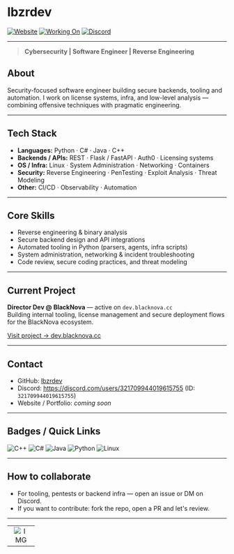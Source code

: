 # lbzrdev

[![Website](https://img.shields.io/badge/🌐-Website-8b5cf6?style=for-the-badge)](https://github.com/lbzrdev)
[![Working On](https://img.shields.io/badge/⚙️-Working%20On-8b5cf6?style=for-the-badge)](https://dev.blacknova.cc)
[![Discord](https://img.shields.io/badge/💬-Discord-5865F2?style=for-the-badge)](https://discord.com/users/321709944019615755)

---

> **Cybersecurity | Software Engineer | Reverse Engineering**

## About
Security-focused software engineer building secure backends, tooling and automation. I work on license systems, infra, and low-level analysis — combining offensive techniques with pragmatic engineering.

---

## Tech Stack
- **Languages:** Python · C# · Java · C++  
- **Backends / APIs:** REST · Flask / FastAPI · Auth0 · Licensing systems  
- **OS / Infra:** Linux · System Administration · Networking · Containers  
- **Security:** Reverse Engineering · PenTesting · Exploit Analysis · Threat Modeling  
- **Other:** CI/CD · Observability · Automation

---

## Core Skills
- Reverse engineering & binary analysis  
- Secure backend design and API integrations  
- Automated tooling in Python (parsers, agents, infra scripts)  
- System administration, networking & incident troubleshooting  
- Code review, secure coding practices, and threat modeling

---

## Current Project
**Director Dev @ BlackNova** — active on `dev.blacknova.cc`  
Building internal tooling, license management and secure deployment flows for the BlackNova ecosystem.

[Visit project → dev.blacknova.cc](https://dev.blacknova.cc)

---

## Contact
- GitHub: [lbzrdev](https://github.com/lbzrdev)  
- Discord: <https://discord.com/users/321709944019615755> (ID: `321709944019615755`)  
- Website / Portfolio: *coming soon*

---

## Badges / Quick Links
![C++](https://img.shields.io/badge/c++-%2300599C.svg?style=for-the-badge&logo=c%2B%2B&logoColor=white)
![C#](https://img.shields.io/badge/c%23-%23239120.svg?style=for-the-badge&logo=csharp&logoColor=white)
![Java](https://img.shields.io/badge/java-%23ED8B00.svg?style=for-the-badge&logo=openjdk&logoColor=white)
![Python](https://img.shields.io/badge/python-%233776AB.svg?style=for-the-badge&logo=python&logoColor=white)
![Linux](https://img.shields.io/badge/linux-%23000000.svg?style=for-the-badge&logo=linux&logoColor=white)

---

## How to collaborate
- For tooling, pentests or backend infra — open an issue or DM on Discord.  
- If you want to contribute: fork the repo, open a PR and let's review.

---
<div align="center">
  <table>
    <tr>
      <td align="center">
        <a href="https://github.com/lbzrdev" style="text-decoration: none;">
          <img src="https://cdn.discordapp.com/attachments/1419270453867843676/1428877369141231616/image.png?ex=68f41940&is=68f2c7c0&hm=a015e6d4daa4d13d487e06b11eb1041f3672a44c49a94664e2e0925ce57c0c35&" alt="IMG" style="vertical-align: middle; width: auto; max-width: 70%;" />
        </a>
      </td>
    </tr>
  </table>
</div>

